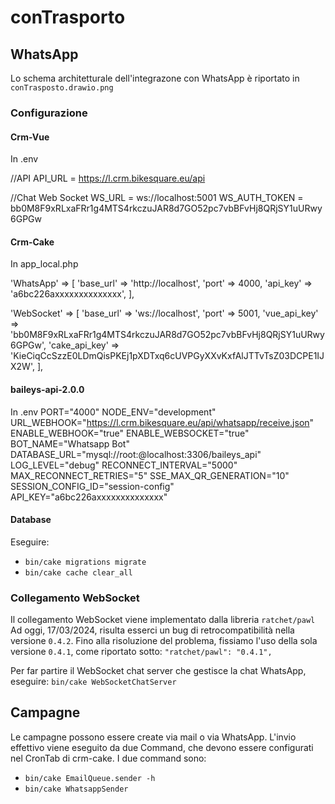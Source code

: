 # conTrasporto

## WhatsApp

Lo schema architetturale dell'integrazone con WhatsApp è riportato in `conTrasposto.drawio.png`

### Configurazione

#### Crm-Vue

In .env

//API
API_URL = https://l.crm.bikesquare.eu/api

//Chat Web Socket
WS_URL = ws://localhost:5001
WS_AUTH_TOKEN = bb0M8F9xRLxaFRr1g4MTS4rkczuJAR8d7GO52pc7vbBFvHj8QRjSY1uURwy6GPGw

#### Crm-Cake

In app_local.php

'WhatsApp' => [
    'base_url' => 'http://localhost',
    'port' => 4000,
    'api_key' => 'a6bc226axxxxxxxxxxxxxx',
],

'WebSocket' => [
    'base_url' => 'ws://localhost',
    'port' => 5001,
    'vue_api_key' => 'bb0M8F9xRLxaFRr1g4MTS4rkczuJAR8d7GO52pc7vbBFvHj8QRjSY1uURwy6GPGw',
    'cake_api_key' => 'KieCiqCcSzzE0LDmQisPKEj1pXDTxq6cUVPGyXXvKxfAlJTTvTsZ03DCPE1IJX2W',
],

#### baileys-api-2.0.0

In .env
PORT="4000"
NODE_ENV="development"
URL_WEBHOOK="https://l.crm.bikesquare.eu/api/whatsapp/receive.json"
ENABLE_WEBHOOK="true"
ENABLE_WEBSOCKET="true"
BOT_NAME="Whatsapp Bot"
DATABASE_URL="mysql://root:@localhost:3306/baileys_api"
LOG_LEVEL="debug"
RECONNECT_INTERVAL="5000"
MAX_RECONNECT_RETRIES="5"
SSE_MAX_QR_GENERATION="10"
SESSION_CONFIG_ID="session-config"
API_KEY="a6bc226axxxxxxxxxxxxxx"

#### Database
Eseguire:
- `bin/cake migrations migrate`
- `bin/cake cache clear_all`

### Collegamento WebSocket
Il collegamento WebSocket viene implementato dalla libreria `ratchet/pawl`
Ad oggi, 17/03/2024, risulta esserci un bug di retrocompatibilità nella versione `0.4.2`.
Fino alla risoluzione del problema, fissiamo l'uso della sola versione `0.4.1`, come riportato sotto:
`"ratchet/pawl": "0.4.1",`

Per far partire il WebSocket chat server che gestisce la chat WhatsApp, eseguire:
`bin/cake WebSocketChatServer`


## Campagne

Le campagne possono essere create via mail o via WhatsApp.
L'invio effettivo viene eseguito da due Command, che devono essere configurati nel CronTab di crm-cake.
I due command sono:
- `bin/cake EmailQueue.sender -h`
- `bin/cake WhatsappSender`





